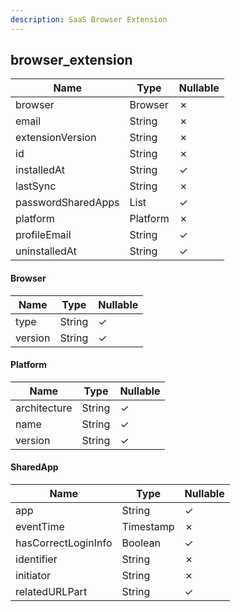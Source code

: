 ```yaml
---
description: SaaS Browser Extension
---
```

browser_extension
-----------------

| **Name**           | **Type**   | **Nullable** |
| ------------------ | ---------- | ------------ |
| browser            | Browser    | &cross;      |
| email              | String     | &cross;      |
| extensionVersion   | String     | &cross;      |
| id                 | String     | &cross;      |
| installedAt        | String     | &check;      |
| lastSync           | String     | &cross;      |
| passwordSharedApps | List<List> | &check;      |
| platform           | Platform   | &cross;      |
| profileEmail       | String     | &check;      |
| uninstalledAt      | String     | &check;      |

#### Browser
| **Name** | **Type** | **Nullable** |
| -------- | -------- | ------------ |
| type     | String   | &check;      |
| version  | String   | &check;      |

#### Platform
| **Name**     | **Type** | **Nullable** |
| ------------ | -------- | ------------ |
| architecture | String   | &check;      |
| name         | String   | &check;      |
| version      | String   | &check;      |

#### SharedApp
| **Name**            | **Type**  | **Nullable** |
| ------------------- | --------- | ------------ |
| app                 | String    | &check;      |
| eventTime           | Timestamp | &cross;      |
| hasCorrectLoginInfo | Boolean   | &check;      |
| identifier          | String    | &cross;      |
| initiator           | String    | &cross;      |
| relatedURLPart      | String    | &check;      |
